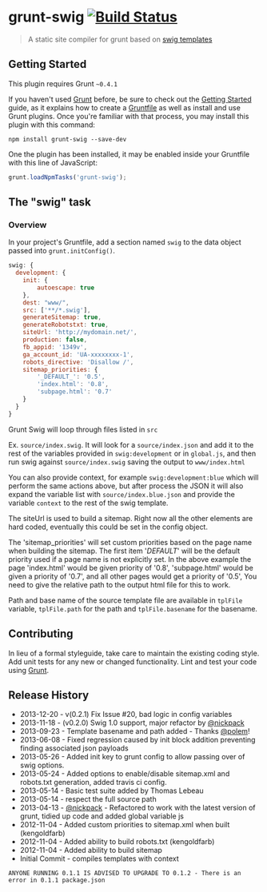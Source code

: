 # grunt-swig [![Build Status](https://travis-ci.org/rtgibbons/grunt-swig.png?branch=master)](https://travis-ci.org/rtgibbons/grunt-swig)

> A static site compiler for grunt based on [swig templates](http://paularmstrong.github.com/swig/)

## Getting Started
This plugin requires Grunt `~0.4.1`

If you haven't used [Grunt](http://gruntjs.com/) before, be sure to check out the [Getting Started](http://gruntjs.com/getting-started) guide, as it explains how to create a [Gruntfile](http://gruntjs.com/sample-gruntfile) as well as install and use Grunt plugins. Once you're familiar with that process, you may install this plugin with this command:

```shell
npm install grunt-swig --save-dev
```

One the plugin has been installed, it may be enabled inside your Gruntfile with this line of JavaScript:

```js
grunt.loadNpmTasks('grunt-swig');
```

## The "swig" task

### Overview
In your project's Gruntfile, add a section named `swig` to the data object passed into `grunt.initConfig()`.

```js
swig: {
  development: {
    init: {
        autoescape: true
    },
    dest: "www/",
    src: ['**/*.swig'],
    generateSitemap: true,
    generateRobotstxt: true,
    siteUrl: 'http://mydomain.net/',
    production: false,
    fb_appid: '1349v',
    ga_account_id: 'UA-xxxxxxxx-1',
    robots_directive: 'Disallow /',
    sitemap_priorities: {
        '_DEFAULT_': '0.5',
        'index.html': '0.8',
        'subpage.html': '0.7'
    }
  }
}
```

Grunt Swig will loop through files listed in `src`

Ex. `source/index.swig`. It will look for a `source/index.json` and add it to
the rest of the variables provided in `swig:development` or in `global.js`, and then run swig
against `source/index.swig` saving the output to `www/index.html`

You can also provide context, for example `swig:development:blue` which will
perform the same actions above, but after process the JSON it will also expand
the variable list with `source/index.blue.json` and provide the variable
`context` to the rest of the swig template.

The siteUrl is used to build a sitemap. Right now all the other elements are
hard coded, eventually this could be set in the config object.

The 'sitemap_priorities' will set custom priorities based on the page name when
building the sitemap.  The first item '_DEFAULT_' will be the default priority
used if a page name is not explicitly set.  In the above example the page
'index.html' would be given priority of '0.8', 'subpage.html' would be given
a priority of '0.7', and all other pages would get a priority of '0.5',
You need to give the relative path to the output html file for this to work.

Path and base name of the source template file are available in `tplFile` variable, `tplFile.path` for
the path and `tplFile.basename` for the basename.

## Contributing
In lieu of a formal styleguide, take care to maintain the existing coding style. Add unit tests for any new or changed functionality. Lint and test your code using [Grunt](http://gruntjs.com/).

## Release History

* 2013-12-20 - v(0.2.1) Fix Issue #20, bad logic in config variables
* 2013-11-18 - (v0.2.0) Swig 1.0 support, major refactor by [@nickpack](https://github.com/nickpack)
* 2013-09-23 - Template basename and path added - Thanks [@polem](https://github.com/polem)!
* 2013-06-08 - Fixed regression caused by init block addition preventing finding associated json payloads
* 2013-05-26 - Added init key to grunt config to allow passing over of swig options.
* 2013-05-24 - Added options to enable/disable sitemap.xml and robots.txt generation, added travis ci config.
* 2013-05-14 - Basic test suite added by Thomas Lebeau
* 2013-05-14 - respect the full source path
* 2013-04-13 - [@nickpack](https://github.com/nickpack) - Refactored to work with the latest version of grunt, tidied up code and added global variable js
* 2012-11-04 - Added custom priorities to sitemap.xml when built (kengoldfarb)
* 2012-11-04 - Added ability to build robots.txt (kengoldfarb)
* 2012-11-04 - Added ability to build sitemap
* Initial Commit - compiles templates with context

`ANYONE RUNNING 0.1.1 IS ADVISED TO UPGRADE TO 0.1.2 - There is an error in 0.1.1 package.json`
